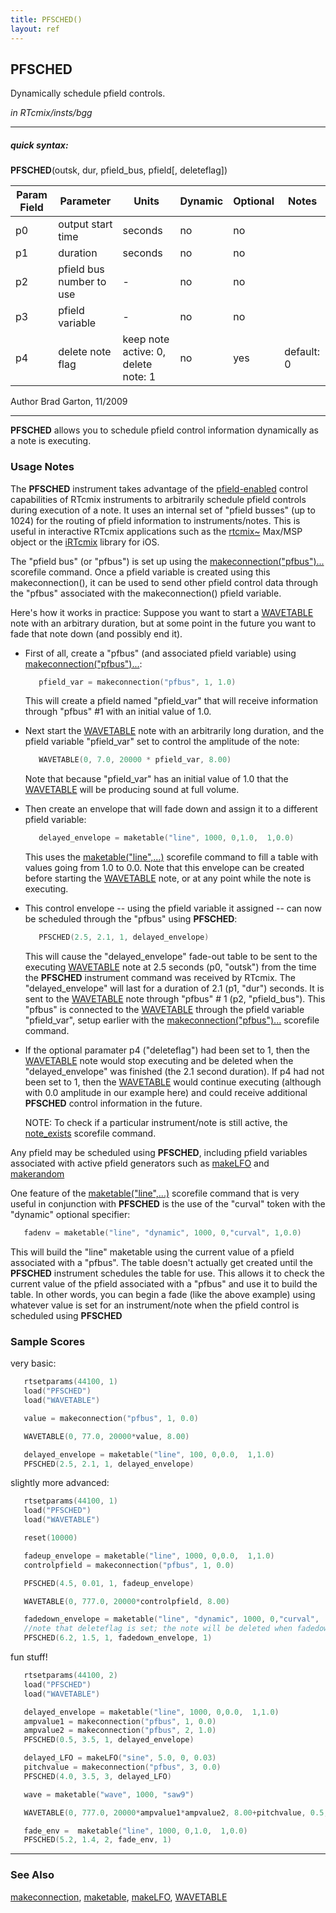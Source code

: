 ```yaml
---
title: PFSCHED()
layout: ref
---
```


## PFSCHED

Dynamically schedule pfield controls.

*in RTcmix/insts/bgg*  
  

-----

##### quick syntax:

**PFSCHED**(outsk, dur, pfield\_bus, pfield\[, deleteflag\])


Param Field	| Parameter | Units | Dynamic | Optional | Notes
----------- | --------- | ----- | -------- | --------- | ---------
p0 | output start time | seconds | no | no | 
p1 | duration | seconds | no | no | 
p2 | pfield bus number to use |  -  | no | no | 
p3 | pfield variable |  -  | no | no | 
p4 | delete note flag | keep note active: 0, delete note: 1 | no | yes | default: 0 | 

   Author Brad Garton, 11/2009

  

-----

  
**PFSCHED** allows you to schedule pfield control information
dynamically as a note is executing.

### Usage Notes

The **PFSCHED** instrument takes advantage of the
[pfield-enabled](pfield-enabled.html) control capabilities of RTcmix
instruments to arbitrarily schedule pfield controls during execution of
a note. It uses an internal set of "pfield busses" (up to 1024) for the
routing of pfield information to instruments/notes. This is useful in
interactive RTcmix applications such as the
[rtcmix\~](../../rtcmix_/rtcmix_.php/index.html) Max/MSP object or the
[iRTcmix](../../irtcmix/index.html) library for iOS.

The "pfield bus" (or "pfbus") is set up using the
[makeconnection("pfbus")...](../scorefile/makeconnection.html#pfbus)
scorefile command. Once a pfield variable is created using this
makeconnection(), it can be used to send other pfield control data
through the "pfbus" associated with the makeconnection() pfield
variable.

Here's how it works in practice: Suppose you want to start a
[WAVETABLE](WAVETABLE.html) note with an arbitrary duration, but at some
point in the future you want to fade that note down (and possibly end
it).

  - First of all, create a "pfbus" (and associated pfield variable)
    using
    [makeconnection("pfbus")...](../scorefile/makeconnection.html#pfbus):
    
    ```cpp
       pfield_var = makeconnection("pfbus", 1, 1.0)
    ```
    
    This will create a pfield named "pfield\_var" that will receive
    information through "pfbus" \#1 with an initial value of 1.0.  
      
      

  - Next start the [WAVETABLE](WAVETABLE.html) note with an arbitrarily
    long duration, and the pfield variable "pfield\_var" set to control
    the amplitude of the note:
    
    ```cpp
       WAVETABLE(0, 7.0, 20000 * pfield_var, 8.00)
    ```
    
    Note that because "pfield\_var" has an initial value of 1.0 that the
    [WAVETABLE](WAVETABLE.html) will be producing sound at full
    volume.  
      
      

  - Then create an envelope that will fade down and assign it to a
    different pfield variable:
    
    ```cpp
       delayed_envelope = maketable("line", 1000, 0,1.0,  1,0.0)
    ```
    
    This uses the
    [maketable("line",...)](../scorefile/maketable.html#line) scorefile
    command to fill a table with values going from 1.0 to 0.0. Note that
    this envelope can be created before starting the
    [WAVETABLE](WAVETABLE.html) note, or at any point while the note is
    executing.  
      
      

  - This control envelope -- using the pfield variable it assigned --
    can now be scheduled through the "pfbus" using **PFSCHED**:
    
    ```cpp
       PFSCHED(2.5, 2.1, 1, delayed_envelope)
    ```
    
    This will cause the "delayed\_envelope" fade-out table to be sent to
    the executing [WAVETABLE](WAVETABLE.html) note at 2.5 seconds (p0,
    "outsk") from the time the **PFSCHED** instrument command was
    received by RTcmix. The "delayed\_envelope" will last for a duration
    of 2.1 (p1, "dur") seconds. It is sent to the
    [WAVETABLE](WAVETABLE.html) note through "pfbus" \# 1 (p2,
    "pfield\_bus"). This "pfbus" is connected to the
    [WAVETABLE](WAVETABLE.html) through the pfield variable
    "pfield\_var", setup earlier with the
    [makeconnection("pfbus")...](../scorefile/makeconnection.html#pfbus)
    scorefile command.  
      
      

  - If the optional paramater p4 ("deleteflag") had been set to 1, then
    the [WAVETABLE](WAVETABLE.html) note would stop executing and be
    deleted when the "delayed\_envelope" was finished (the 2.1 second
    duration). If p4 had not been set to 1, then the
    [WAVETABLE](WAVETABLE.html) would continue executing (although with
    0.0 amplitude in our example here) and could receive additional
    **PFSCHED** control information in the future.
    
    NOTE: To check if a particular instrument/note is still active, the
    [note\_exists](../scorefile/note_exists.html) scorefile command.

  
Any pfield may be scheduled using **PFSCHED**, including pfield
variables associated with active pfield generators such as
[makeLFO](../scorefile/makeLFO.html) and
[makerandom](../scorefile/makerandom.html)

One feature of the
[maketable("line",...)](../scorefile/maketable.html#line) scorefile
command that is very useful in conjunction with **PFSCHED** is the use
of the "curval" token with the "dynamic" optional specifier:

```cpp
   fadenv = maketable("line", "dynamic", 1000, 0,"curval", 1,0.0)
```

This will build the "line" maketable using the current value of a pfield
associated with a "pfbus". The table doesn't actually get created until
the **PFSCHED** instrument schedules the table for use. This allows it
to check the current value of the pfield associated with a "pfbus" and
use it to build the table. In other words, you can begin a fade (like
the above example) using whatever value is set for an instrument/note
when the pfield control is scheduled using **PFSCHED**

### Sample Scores

very basic:

```cpp
   rtsetparams(44100, 1)
   load("PFSCHED")
   load("WAVETABLE")

   value = makeconnection("pfbus", 1, 0.0)

   WAVETABLE(0, 77.0, 20000*value, 8.00)

   delayed_envelope = maketable("line", 100, 0,0.0,  1,1.0)
   PFSCHED(2.5, 2.1, 1, delayed_envelope)
```

  
  
slightly more advanced:

```cpp
   rtsetparams(44100, 1)
   load("PFSCHED")
   load("WAVETABLE")

   reset(10000)

   fadeup_envelope = maketable("line", 1000, 0,0.0,  1,1.0)
   controlpfield = makeconnection("pfbus", 1, 0.0)

   PFSCHED(4.5, 0.01, 1, fadeup_envelope)

   WAVETABLE(0, 777.0, 20000*controlpfield, 8.00)

   fadedown_envelope = maketable("line", "dynamic", 1000, 0,"curval",  1,0.0)
   //note that deleteflag is set; the note will be deleted when fadedown_envelope finishes
   PFSCHED(6.2, 1.5, 1, fadedown_envelope, 1)
```

  
  
fun stuff\!

```cpp
   rtsetparams(44100, 2)
   load("PFSCHED")
   load("WAVETABLE")

   delayed_envelope = maketable("line", 1000, 0,0.0,  1,1.0)
   ampvalue1 = makeconnection("pfbus", 1, 0.0)
   ampvalue2 = makeconnection("pfbus", 2, 1.0)
   PFSCHED(0.5, 3.5, 1, delayed_envelope)

   delayed_LFO = makeLFO("sine", 5.0, 0, 0.03)
   pitchvalue = makeconnection("pfbus", 3, 0.0)
   PFSCHED(4.0, 3.5, 3, delayed_LFO)

   wave = maketable("wave", 1000, "saw9")

   WAVETABLE(0, 777.0, 20000*ampvalue1*ampvalue2, 8.00+pitchvalue, 0.5, wave)

   fade_env =  maketable("line", 1000, 0,1.0,  1,0.0)
   PFSCHED(5.2, 1.4, 2, fade_env, 1)
```

  

-----

### See Also

[makeconnection](../scorefile/makeconnection.html),
[maketable](../scorefile/maketable.html),
[makeLFO](../scorefile/makeLFO.html), [WAVETABLE](WAVETABLE.html)
